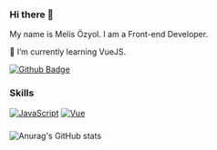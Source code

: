 ### Hi there 👋 
My name is Melis Özyol. I am a Front-end Developer.

🌱 I’m currently learning VueJS.

[![Github Badge](https://img.shields.io/badge/-Github-000?style=quare&labelColor=000&logo=Github&logoColor=white&link=link)](https://github.com/ozyolmelis)



### Skills
[![JavaScript](https://img.shields.io/badge/--F7DF1E?logo=javascript&logoColor=000)](https://www.javascript.com/)
[![Vue](https://img.shields.io/badge/--F7DF1E?logo=vue&logoColor=000)](https://vuejs.org)


###
![Anurag's GitHub stats](https://github-readme-stats.vercel.app/api?username=ozyolmelis&show_icons=true)

<!--
**ozyolmelis/ozyolmelis** is a ✨ _special_ ✨ repository because its `README.md` (this file) appears on your GitHub profile.

Here are some ideas to get you started:

- 🔭 I’m currently working on ...
- 🌱 I’m currently learning ...
- 👯 I’m looking to collaborate on ...
- 🤔 I’m looking for help with ...
- 💬 Ask me about ...
- 📫 How to reach me: ...
- 😄 Pronouns: ...
- ⚡ Fun fact: ...
-->
